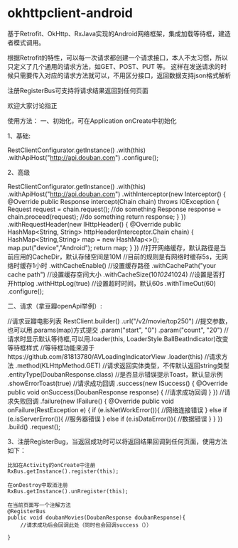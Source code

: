 # okhttpclient-android
基于Retrofit、OkHttp、RxJava实现的Android网络框架，集成加载等待框，建造者模式调用。

根据Retrofit的特性，可以每一次请求都创建一个请求接口，本人不太习惯，所以只定义了几个通用的请求方法，如GET、POST、PUT 等。
这样在发送请求的时候只需要传入对应的请求方法就可以，不用区分接口，返回数据支持json格式解析

注册RegisterBus可支持将请求结果返回到任何页面

欢迎大家讨论指正

使用方法：
一、初始化，可在Application onCreate中初始化

1、基础:

RestClientConfigurator.getInstance()
                .with(this)
                .withApiHost("http://api.douban.com")
                .configure();
                
2、高级

RestClientConfigurator.getInstance()
        .with(this)
        .withApiHost("http://api.douban.com")
        .withInterceptor(new Interceptor() {
            @Override
            public Response intercept(Chain chain) throws IOException {
                Request request = chain.request();
                //do something
                Response response = chain.proceed(request);
                //do something
                return response;
            }
        })
        .withRequestHeader(new IHttpHeader() {
            @Override
            public HashMap<String, String> httpHeader(Interceptor.Chain chain) {
                HashMap<String,String> map = new HashMap<>();
                map.put("device","Android");
                return map;
            }
        })
        //打开网络缓存，默认路径是当前应用的CacheDir，默认存储空间是10M
        //目前的规则是有网络时缓存5s，无网络时缓存1小时
        .withCacheEnable()
        //设置缓存路径
        .withCachePath("your cache path")
        //设置缓存空间大小
        .withCacheSize(10*1024*1024)
        //设置是否打开httplog
        .withHttpLog(true)
        //设置超时时间，默认60s
        .withTimeOut(60)
        .configure();
        
二、请求（拿豆瓣openApi举例）:

//请求豆瓣电影列表
RestClient.builder()
        .url("/v2/movie/top250")
        //提交参数，也可以用.params(map)方式提交
        .param("start", "0")
        .param("count", "20")
        //请求时显示默认等待框,可以用.loader(this, LoaderStyle.BallBeatIndicator)改变等待框样式
        //等待框功能来源于https://github.com/81813780/AVLoadingIndicatorView
        .loader(this)
        //请求方法
        .method(KLHttpMethod.GET)
        //请求返回实体类型，不传默认返回string类型
        .entityType(DoubanResponse.class)
        //是否显示错误提示Toast，默认显示例
        .showErrorToast(true)
        //请求成功回调
        .success(new ISuccess<DoubanResponse>() {
            @Override
            public void onSuccess(DoubanResponse response) {
              //请求成功回调
            }
        })
        //请求失败回调
        .failure(new IFailure() {
            @Override
            public void onFailure(RestException e) {
                if (e.isNetWorkError()){
                    //网络连接错误
                }
                else if (e.isServerError()){
                    //服务器错误
                }
                else if (e.isDataError()){
                    //数据错误
                }
            }
        })
        .build()
        .request();
 
3、注册RegisterBug，当返回成功时可以将返回结果回调到任何页面，使用方法如下：
    
    比如在Activity的onCreate中注册
    RxBus.getInstance().register(this);
    
    在onDestroy中取消注册
    RxBus.getInstance().unRregister(this);
    
    在当前页面写一个注解方法
    @RegisterBus
    public void doubanMovies(DoubanResponse doubanResponse){
        //请求成功后会回调此处（同时也会回调success（））
        
    }
